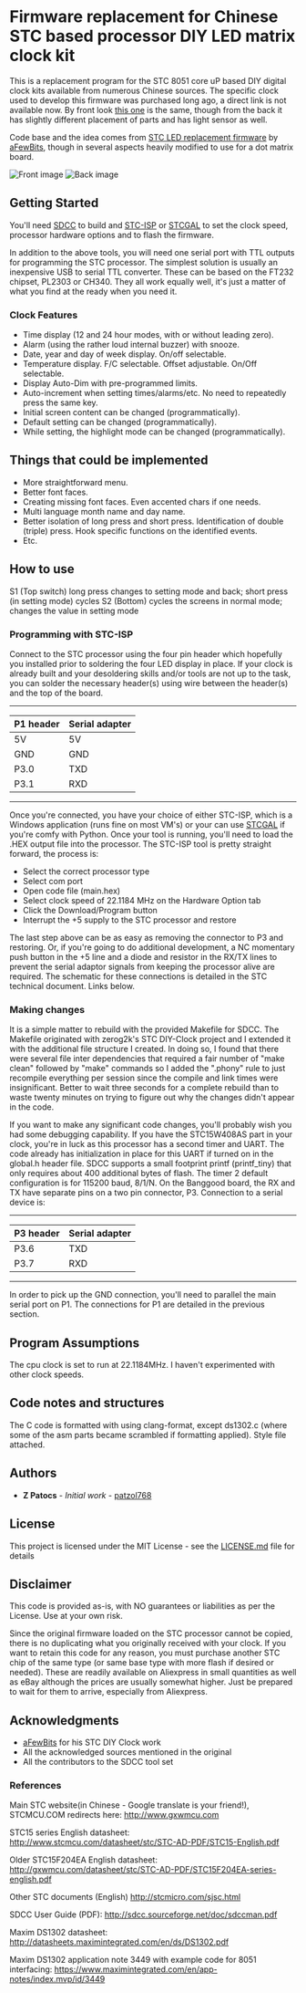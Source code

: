 # Firmware replacement for Chinese STC based processor DIY LED matrix clock kit

This is a replacement program for the STC 8051 core uP based DIY digital clock kits available from numerous Chinese sources. The specific clock used to develop this firmware was purchased long ago, a direct link is not available now. By front look [this one](https://www.banggood.com/5V-DIY-Dot-Matrix-Digit-LED-Electronic-Clock-Kit-Temperature-24-Hours-Display-p-1093866.html) is the same, though from the back it has slightly different placement of parts and has light sensor as well.

Code base and the idea comes from [STC LED replacement firmware](https://github.com/aFewBits/stc-led-clock) by [aFewBits](https://github.com/aFewBits), though in several aspects heavily modified to use for a dot matrix board.

![Front image](https://imgaz.staticbg.com/images/oaupload/banggood/images/C9/6C/46796700-a8d3-454d-9a8e-82aeff828bad.jpg)
![Back image](https://imgaz.staticbg.com/images/oaupload/banggood/images/C9/6C/e5a84574-711c-46ec-9251-89f1930af011.jpg)

## Getting Started
You'll need [SDCC](http://sdcc.sf.net) to build and [STC-ISP](http://www.stcmcudata.com/STCISP/stc-isp-15xx-v6.86D.zip) or [STCGAL](https://github.com/grigorig/stcgal) to set the clock speed, processor hardware options and to flash the firmware.

In addition to the above tools, you will need one serial port with TTL outputs for programming the STC processor. The simplest solution is usually an inexpensive USB to serial TTL converter. These can be based on the FT232 chipset, PL2303 or CH340. They all work equally well, it's just a matter of what you find at the ready when you need it.

### Clock Features
* Time display (12 and 24 hour modes, with or without leading zero).
* Alarm (using the rather loud internal buzzer) with snooze.
* Date, year and day of week display. On/off selectable.
* Temperature display. F/C selectable. Offset adjustable. On/Off selectable.
* Display Auto-Dim with pre-programmed limits.
* Auto-increment when setting times/alarms/etc. No need to repeatedly press the same key.
* Initial screen content can be changed (programmatically).
* Default setting can be changed (programmatically).
* While setting, the highlight mode can be changed (programmatically).

## Things that could be implemented
* More straightforward menu.
* Better font faces.
* Creating missing font faces. Even accented chars if one needs.
* Multi language month name and day name.
* Better isolation of long press and short press. Identification of double (triple) press. Hook specific functions on the identified events.
* Etc.

## How to use
S1 (Top switch) long press changes to setting mode and back; short press (in setting mode) cycles
S2 (Bottom) cycles the screens in normal mode; changes the value in setting mode

### Programming with STC-ISP
Connect to the STC processor using the four pin header which hopefully you installed prior to soldering the four LED display in place. If your clock is already built and your desoldering skills and/or tools are not up to the task, you can solder the necessary header(s) using wire between the header(s) and the top of the board.

 ----------------------------
| P1 header | Serial adapter |
|-----------|----------------|
| 5V        | 5V             |
| GND       | GND            |
| P3.0      | TXD            |
| P3.1      | RXD            |
 ----------------------------

Once you're connected, you have your choice of either STC-ISP, which is a Windows application (runs fine on most VM's) or your can use [STCGAL](https://github.com/grigorig/stcgal) if you're comfy with Python. Once your tool is running, you'll need to load the .HEX output file into the processor. The STC-ISP tool is pretty straight forward, the process is:

* Select the correct processor type
* Select com port
* Open code file (main.hex)
* Select clock speed of 22.1184 MHz on the Hardware Option tab
* Click the Download/Program button
* Interrupt the +5 supply to the STC processor and restore

The last step above can be as easy as removing the connector to P3 and restoring. Or, if you're going to do additional development, a NC momentary push button in the +5 line and a diode and resistor in the RX/TX lines to prevent the serial adaptor signals from keeping the processor alive are required. The schematic for these connections is detailed in the STC technical document. Links below.

### Making changes
It is a simple matter to rebuild with the provided Makefile for SDCC. The Makefile originated with zerog2k's STC DIY-Clock project and I extended it with the additional file structure I created. In doing so, I found that there were several file inter dependencies that required a fair number of "make clean" followed by "make" commands so I added the ".phony" rule to just recompile everything per session since the compile and link times were insignificant. Better to wait three seconds for a complete rebuild than to waste twenty minutes on trying to figure out why the changes didn't appear in the code.

If you want to make any significant code changes, you'll probably wish you had some debugging capability. If you have the STC15W408AS part in your clock, you're in luck as this processor has a second timer and UART. The code already has initialization in place for this UART  if turned on in the global.h header file. SDCC supports a small footprint printf (printf_tiny) that only requires about 400 additional bytes of flash. The timer 2 default configuration is for 115200 baud, 8/1/N. On the Banggood board, the RX and TX have separate pins on a two pin connector, P3. Connection to a serial device is:

 ----------------------------
| P3 header | Serial adapter |
|-----------|----------------|
| P3.6      | TXD            |
| P3.7      | RXD            |
 ----------------------------

In order to pick up the GND connection, you'll need to parallel the main serial port on P1. The connections for P1 are detailed in the previous section.

## Program Assumptions
The cpu clock is set to run at 22.1184MHz. I haven't experimented with other clock speeds.

## Code notes and structures
The C code is formatted with using clang-format, except ds1302.c (where some of the asm parts became scrambled if formatting applied). Style file attached.

## Authors
* **Z Patocs** - *Initial work* - [patzol768](https://github.com/patzol768)

## License
This project is licensed under the MIT License - see the [LICENSE.md](LICENSE.md) file for details

## Disclaimer
This code is provided as-is, with NO guarantees or liabilities as per the License. Use at your own risk.

Since the original firmware loaded on the STC processor cannot be copied, there is no duplicating what you originally received with your clock. If you want to retain this code for any reason, you must purchase another STC chip of the same type (or same base type with more flash if desired or needed). These are readily available on Aliexpress in small quantities as well as eBay although the prices are usually somewhat higher. Just be prepared to wait for them to arrive, especially from Aliexpress.

## Acknowledgments
* [aFewBits](https://github.com/aFewBits) for his STC DIY Clock work
* All the acknowledged sources mentioned in the original
* All the contributors to the SDCC tool set

### References
Main STC website(in Chinese - Google translate is your friend!), STCMCU.COM redirects here:
http://www.gxwmcu.com

STC15 series English datasheet:
http://www.stcmcu.com/datasheet/stc/STC-AD-PDF/STC15-English.pdf

Older STC15F204EA English datasheet:
http://gxwmcu.com/datasheet/stc/STC-AD-PDF/STC15F204EA-series-english.pdf

Other STC documents (English)
http://stcmicro.com/sjsc.html

SDCC User Guide (PDF):
http://sdcc.sourceforge.net/doc/sdccman.pdf

Maxim DS1302 datasheet:
http://datasheets.maximintegrated.com/en/ds/DS1302.pdf

Maxim DS1302 application note 3449 with example code for 8051 interfacing:
https://www.maximintegrated.com/en/app-notes/index.mvp/id/3449

